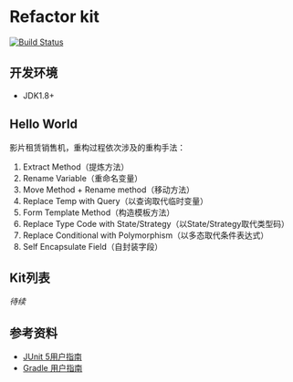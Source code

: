 # Refactor kit

[![Build Status](https://travis-ci.org/xp-bootcamp/refactor-kit.svg?branch=master)](https://travis-ci.org/xp-bootcamp/refactor-kit)
 

## 开发环境
 - JDK1.8+

## Hello World
影片租赁销售机，重构过程依次涉及的重构手法：

1. Extract Method（提炼方法）
2. Rename Variable（重命名变量）
3. Move Method + Rename method（移动方法）
4. Replace Temp with Query（以查询取代临时变量）
5. Form Template Method（构造模板方法）
6. Replace Type Code with State/Strategy（以State/Strategy取代类型码）
7. Replace Conditional with Polymorphism（以多态取代条件表达式）
8. Self Encapsulate Field（自封装字段）

 
## Kit列表
*待续*


## 参考资料
- [JUnit 5用户指南](https://sjyuan.cc/junit5/user-guide-cn/)
- [Gradle 用户指南](https://docs.gradle.org/current/userguide/userguide.html)